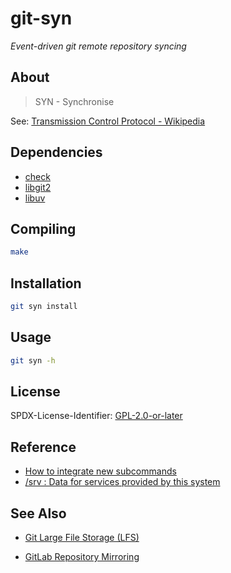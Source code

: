 # git-syn

_Event-driven git remote repository syncing_

## About

> SYN - Synchronise

See: [Transmission Control Protocol - Wikipedia](https://en.wikipedia.org/wiki/Transmission_Control_Protocol#Connection_establishment)

## Dependencies

- [check](https://libcheck.github.io/check)
- [libgit2](https://libgit2.org)
- [libuv](https://libuv.org)

## Compiling

```sh
make
```

## Installation

```sh
git syn install
```

## Usage

```sh
git syn -h
```

## License

SPDX-License-Identifier: [GPL-2.0-or-later](COPYING)

## Reference

- [How to integrate new subcommands](https://git.kernel.org/pub/scm/git/git.git/plain/Documentation/howto/new-command.txt)
- [/srv : Data for services provided by this system](https://refspecs.linuxfoundation.org/FHS_3.0/fhs/ch03s17.html)

## See Also

- [Git Large File Storage (LFS)](https://git-lfs.github.com)

- [GitLab Repository Mirroring](https://docs.gitlab.com/ee/user/project/repository/repository_mirroring.html)
